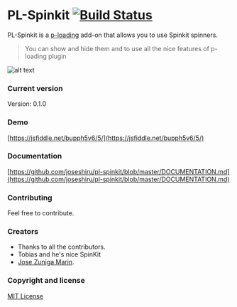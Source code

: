 # PL-Spinkit [![Build Status](https://travis-ci.org/joseshiru/pl-spinkit.svg?branch=master)](https://travis-ci.org/joseshiru/p-loading.svg?branch=master)

PL-Spinkit is a [p-loading](https://github.com/joseshiru/p-loading) add-on that allows you to use Spinkit spinners.

> You can show and hide them and to use all the nice features of
> p-loading plugin

 
![alt text](https://s10.postimg.org/dwe3uy4p5/pl_spinkit.gif "demo")


### Current version
  Version: 0.1.0

### Demo

[https://jsfiddle.net/bupph5v6/5/](https://jsfiddle.net/bupph5v6/5/)

### Documentation
[https://github.com/joseshiru/pl-spinkit/blob/master/DOCUMENTATION.md](https://github.com/joseshiru/pl-spinkit/blob/master/DOCUMENTATION.md)

### Contributing
  Feel free to contribute.

### Creators
 * Thanks to all the contributors.
 * Tobias and he's nice SpinKit
 * [Jose Zuniga Marin](https://github.com/joseshiru).
 
### Copyright and license
[MIT License](https://github.com/joseshiru/pl-spinkit/blob/master/LICENSE)
